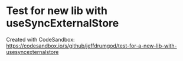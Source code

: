 # Test for new lib with useSyncExternalStore

Created with CodeSandbox: https://codesandbox.io/s/github/jeffdrumgod/test-for-a-new-lib-with-usesyncexternalstore
